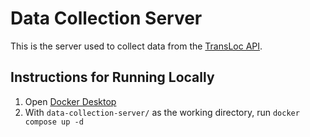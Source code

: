 # Data Collection Server

This is the server used to collect data from the
[TransLoc API](https://rapidapi.com/transloc/api/openapi-1-2).

## Instructions for Running Locally

1. Open [Docker Desktop](https://www.docker.com/products/docker-desktop/)
1. With `data-collection-server/` as the working directory, run
`docker compose up -d`
